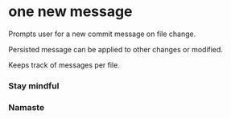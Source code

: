 # one new message

Prompts user for a new commit message on file change. 

Persisted message can be applied to other changes or modified.

Keeps track of messages per file.

### Stay mindful

### Namaste
